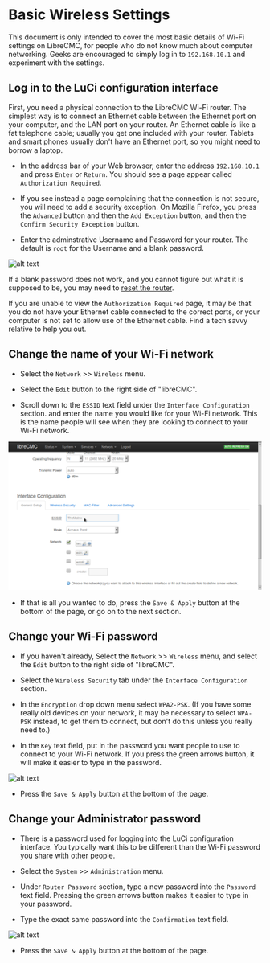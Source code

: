 # Basic Wireless Settings

This document is only intended to cover the most basic details of
Wi-Fi settings on LibreCMC, for people who do not know much about
computer networking. Geeks are encouraged to simply log in
to `192.168.10.1` and experiment with the settings.

## Log in to the LuCi configuration interface

First, you need a physical connection to the LibreCMC Wi-Fi
router. The simplest way is to connect an Ethernet cable between the
Ethernet port on your computer, and the LAN port on your router. An
Ethernet cable is like a fat telephone cable; usually you get one
included with your router. Tablets and smart phones usually don't have
an Ethernet port, so you might need to borrow a laptop.

* In the address bar of your Web browser, enter the address
  `192.168.10.1` and press `Enter` or `Return`. You should see a page
  appear called `Authorization Required`.

* If you see instead a page complaining that the connection is not
  secure, you will need to add a security exception. On Mozilla
  Firefox, you press the `Advanced` button and then the `Add
  Exception` button, and then the `Confirm Security Exception`
  button.
  
* Enter the adminstrative Username and Password for your router. The
  default is `root` for the Username and a blank password.

![alt text](images/librecmc-default-login.png "Default login page for
 LibreCMC")

If a blank password does not work, and you cannot figure out what it
is supposed to be, you may need to
[reset the router](Router_Reset_Instructions.md).

If you are unable to view the `Authorization Required` page, it may be
that you do not have your Ethernet cable connected to the correct
ports, or your computer is not set to allow use of the Ethernet
cable. Find a tech savvy relative to help you out.

## Change the name of your Wi-Fi network

* Select the `Network` >> `Wireless` menu.

* Select the `Edit` button to the right side of "libreCMC".

* Scroll down to the `ESSID` text field under the `Interface
  Configuration` section. and enter the name you would like for your
  Wi-Fi network. This is the name people will see when they are
  looking to connect to your Wi-Fi network.

![alt text](images/librecmc-changing-essid.png "Changing ESSID on LibreCMC")

* If that is all you wanted to do, press the `Save & Apply` button at
  the bottom of the page, or go on to the next section.

## Change your Wi-Fi password

* If you haven't already, Select the `Network` >> `Wireless` menu, and
  select the `Edit` button to the right side of "libreCMC".

* Select the `Wireless Security` tab under the `Interface
  Configuration` section.

* In the `Encryption` drop down menu select `WPA2-PSK`. (If you have
  some really old devices on your network, it may be necessary to
  select `WPA-PSK` instead, to get them to connect, but don't do this
  unless you really need to.)

* In the `Key` text field, put in the password you want people to use
  to connect to your Wi-Fi network. If you press the green arrows
  button, it will make it easier to type in the password.

![alt text](images/librecmc-changing-wifi-password.png "Changing Wi-Fi
 password on LibreCMC")

* Press the `Save & Apply` button at the bottom of the page.

## Change your Administrator password

* There is a password used for logging into the LuCi configuration
  interface. You typically want this to be different than the Wi-Fi password you share with other people.

* Select the `System` >> `Administration` menu.

* Under `Router Password` section, type a new password into the
  `Password` text field. Pressing the green arrows button makes it
  easier to type in your password.

* Type the exact same password into the `Confirmation` text field.

![alt text](images/librecmc-changing-admin-password.png "Changing
 admin password on LibreCMC")

* Press the `Save & Apply` button at the bottom of the page.
